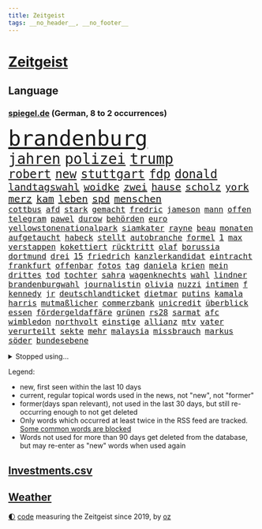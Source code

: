 ```yaml
---
title: Zeitgeist
tags: __no_header__, __no_footer__
---
```


# [Zeitgeist](https://oliz.io/zeitgeist/)

## Language

<h3><a href="https://www.spiegel.de" target="_blank">spiegel.de</a> (German, 8 to 2 occurrences)</h3>
<p style="font-family:monospace">
<span style="font-size:32pt"><a href="news_links.html#brandenburg" class="current">brandenburg</a></span>
<br>
<span style="font-size:22pt"><a href="news_links.html#jahren" class="current">jahren</a></span>
<span style="font-size:22pt"><a href="news_links.html#polizei" class="current">polizei</a></span>
<span style="font-size:22pt"><a href="news_links.html#trump" class="current">trump</a></span>
<br>
<span style="font-size:18pt"><a href="news_links.html#robert" class="current">robert</a></span>
<span style="font-size:18pt"><a href="news_links.html#new" class="current">new</a></span>
<span style="font-size:18pt"><a href="news_links.html#stuttgart" class="current">stuttgart</a></span>
<span style="font-size:18pt"><a href="news_links.html#fdp" class="current">fdp</a></span>
<span style="font-size:18pt"><a href="news_links.html#donald" class="current">donald</a></span>
<br>
<span style="font-size:15pt"><a href="news_links.html#landtagswahl" class="current">landtagswahl</a></span>
<span style="font-size:15pt"><a href="news_links.html#woidke" class="current">woidke</a></span>
<span style="font-size:15pt"><a href="news_links.html#zwei" class="current">zwei</a></span>
<span style="font-size:15pt"><a href="news_links.html#hause" class="current">hause</a></span>
<span style="font-size:15pt"><a href="news_links.html#scholz" class="current">scholz</a></span>
<span style="font-size:15pt"><a href="news_links.html#york" class="current">york</a></span>
<span style="font-size:15pt"><a href="news_links.html#merz" class="current">merz</a></span>
<span style="font-size:15pt"><a href="news_links.html#kam" class="current">kam</a></span>
<span style="font-size:15pt"><a href="news_links.html#leben" class="current">leben</a></span>
<span style="font-size:15pt"><a href="news_links.html#spd" class="current">spd</a></span>
<span style="font-size:15pt"><a href="news_links.html#menschen" class="current">menschen</a></span>
<br>
<span style="font-size:12pt"><a href="news_links.html#cottbus" class="current">cottbus</a></span>
<span style="font-size:12pt"><a href="news_links.html#afd" class="current">afd</a></span>
<span style="font-size:12pt"><a href="news_links.html#stark" class="current">stark</a></span>
<span style="font-size:12pt"><a href="news_links.html#gemacht" class="current">gemacht</a></span>
<span style="font-size:12pt"><a href="news_links.html#fredric" class="new">fredric</a></span>
<span style="font-size:12pt"><a href="news_links.html#jameson" class="new">jameson</a></span>
<span style="font-size:12pt"><a href="news_links.html#mann" class="current">mann</a></span>
<span style="font-size:12pt"><a href="news_links.html#offen" class="current">offen</a></span>
<span style="font-size:12pt"><a href="news_links.html#telegram" class="current">telegram</a></span>
<span style="font-size:12pt"><a href="news_links.html#pawel" class="current">pawel</a></span>
<span style="font-size:12pt"><a href="news_links.html#durow" class="current">durow</a></span>
<span style="font-size:12pt"><a href="news_links.html#behörden" class="current">behörden</a></span>
<span style="font-size:12pt"><a href="news_links.html#euro" class="current">euro</a></span>
<span style="font-size:12pt"><a href="news_links.html#yellowstonenationalpark" class="current">yellowstonenationalpark</a></span>
<span style="font-size:12pt"><a href="news_links.html#siamkater" class="new">siamkater</a></span>
<span style="font-size:12pt"><a href="news_links.html#rayne" class="new">rayne</a></span>
<span style="font-size:12pt"><a href="news_links.html#beau" class="new">beau</a></span>
<span style="font-size:12pt"><a href="news_links.html#monaten" class="current">monaten</a></span>
<span style="font-size:12pt"><a href="news_links.html#aufgetaucht" class="current">aufgetaucht</a></span>
<span style="font-size:12pt"><a href="news_links.html#habeck" class="current">habeck</a></span>
<span style="font-size:12pt"><a href="news_links.html#stellt" class="current">stellt</a></span>
<span style="font-size:12pt"><a href="news_links.html#autobranche" class="current">autobranche</a></span>
<span style="font-size:12pt"><a href="news_links.html#formel" class="current">formel</a></span>
<span style="font-size:12pt"><a href="news_links.html#1" class="current">1</a></span>
<span style="font-size:12pt"><a href="news_links.html#max" class="current">max</a></span>
<span style="font-size:12pt"><a href="news_links.html#verstappen" class="current">verstappen</a></span>
<span style="font-size:12pt"><a href="news_links.html#kokettiert" class="new">kokettiert</a></span>
<span style="font-size:12pt"><a href="news_links.html#rücktritt" class="current">rücktritt</a></span>
<span style="font-size:12pt"><a href="news_links.html#olaf" class="current">olaf</a></span>
<span style="font-size:12pt"><a href="news_links.html#borussia" class="current">borussia</a></span>
<span style="font-size:12pt"><a href="news_links.html#dortmund" class="current">dortmund</a></span>
<span style="font-size:12pt"><a href="news_links.html#drei" class="current">drei</a></span>
<span style="font-size:12pt"><a href="news_links.html#15" class="current">15</a></span>
<span style="font-size:12pt"><a href="news_links.html#friedrich" class="current">friedrich</a></span>
<span style="font-size:12pt"><a href="news_links.html#kanzlerkandidat" class="current">kanzlerkandidat</a></span>
<span style="font-size:12pt"><a href="news_links.html#eintracht" class="current">eintracht</a></span>
<span style="font-size:12pt"><a href="news_links.html#frankfurt" class="current">frankfurt</a></span>
<span style="font-size:12pt"><a href="news_links.html#offenbar" class="current">offenbar</a></span>
<span style="font-size:12pt"><a href="news_links.html#fotos" class="current">fotos</a></span>
<span style="font-size:12pt"><a href="news_links.html#tag" class="current">tag</a></span>
<span style="font-size:12pt"><a href="news_links.html#daniela" class="current">daniela</a></span>
<span style="font-size:12pt"><a href="news_links.html#krien" class="new">krien</a></span>
<span style="font-size:12pt"><a href="news_links.html#mein" class="current">mein</a></span>
<span style="font-size:12pt"><a href="news_links.html#drittes" class="current">drittes</a></span>
<span style="font-size:12pt"><a href="news_links.html#tod" class="current">tod</a></span>
<span style="font-size:12pt"><a href="news_links.html#tochter" class="current">tochter</a></span>
<span style="font-size:12pt"><a href="news_links.html#sahra" class="current">sahra</a></span>
<span style="font-size:12pt"><a href="news_links.html#wagenknechts" class="current">wagenknechts</a></span>
<span style="font-size:12pt"><a href="news_links.html#wahl" class="current">wahl</a></span>
<span style="font-size:12pt"><a href="news_links.html#lindner" class="current">lindner</a></span>
<span style="font-size:12pt"><a href="news_links.html#brandenburgwahl" class="current">brandenburgwahl</a></span>
<span style="font-size:12pt"><a href="news_links.html#journalistin" class="current">journalistin</a></span>
<span style="font-size:12pt"><a href="news_links.html#olivia" class="current">olivia</a></span>
<span style="font-size:12pt"><a href="news_links.html#nuzzi" class="new">nuzzi</a></span>
<span style="font-size:12pt"><a href="news_links.html#intimen" class="new">intimen</a></span>
<span style="font-size:12pt"><a href="news_links.html#f" class="current">f</a></span>
<span style="font-size:12pt"><a href="news_links.html#kennedy" class="current">kennedy</a></span>
<span style="font-size:12pt"><a href="news_links.html#jr" class="current">jr</a></span>
<span style="font-size:12pt"><a href="news_links.html#deutschlandticket" class="current">deutschlandticket</a></span>
<span style="font-size:12pt"><a href="news_links.html#dietmar" class="current">dietmar</a></span>
<span style="font-size:12pt"><a href="news_links.html#putins" class="current">putins</a></span>
<span style="font-size:12pt"><a href="news_links.html#kamala" class="current">kamala</a></span>
<span style="font-size:12pt"><a href="news_links.html#harris" class="current">harris</a></span>
<span style="font-size:12pt"><a href="news_links.html#mutmaßlicher" class="current">mutmaßlicher</a></span>
<span style="font-size:12pt"><a href="news_links.html#commerzbank" class="current">commerzbank</a></span>
<span style="font-size:12pt"><a href="news_links.html#unicredit" class="current">unicredit</a></span>
<span style="font-size:12pt"><a href="news_links.html#überblick" class="current">überblick</a></span>
<span style="font-size:12pt"><a href="news_links.html#essen" class="current">essen</a></span>
<span style="font-size:12pt"><a href="news_links.html#fördergeldaffäre" class="current">fördergeldaffäre</a></span>
<span style="font-size:12pt"><a href="news_links.html#grünen" class="current">grünen</a></span>
<span style="font-size:12pt"><a href="news_links.html#rs28" class="new">rs28</a></span>
<span style="font-size:12pt"><a href="news_links.html#sarmat" class="new">sarmat</a></span>
<span style="font-size:12pt"><a href="news_links.html#afc" class="new">afc</a></span>
<span style="font-size:12pt"><a href="news_links.html#wimbledon" class="current">wimbledon</a></span>
<span style="font-size:12pt"><a href="news_links.html#northvolt" class="current">northvolt</a></span>
<span style="font-size:12pt"><a href="news_links.html#einstige" class="current">einstige</a></span>
<span style="font-size:12pt"><a href="news_links.html#allianz" class="current">allianz</a></span>
<span style="font-size:12pt"><a href="news_links.html#mtv" class="current">mtv</a></span>
<span style="font-size:12pt"><a href="news_links.html#vater" class="current">vater</a></span>
<span style="font-size:12pt"><a href="news_links.html#verurteilt" class="current">verurteilt</a></span>
<span style="font-size:12pt"><a href="news_links.html#sekte" class="current">sekte</a></span>
<span style="font-size:12pt"><a href="news_links.html#mehr" class="current">mehr</a></span>
<span style="font-size:12pt"><a href="news_links.html#malaysia" class="current">malaysia</a></span>
<span style="font-size:12pt"><a href="news_links.html#missbrauch" class="current">missbrauch</a></span>
<span style="font-size:12pt"><a href="news_links.html#markus" class="current">markus</a></span>
<span style="font-size:12pt"><a href="news_links.html#söder" class="current">söder</a></span>
<span style="font-size:12pt"><a href="news_links.html#bundesebene" class="new">bundesebene</a></span>
</p>
<details>
<summary>Stopped using...</summary>
<p class="former" style="font-size:12pt">
widerspricht(1432) prüfung(1431) senat(1431) übersicht(1431) antreten(1430) beamte(1430) nachfolge(1430) positiv(1430) verpflichtet(1430) anspruch(1429) führende(1429) halle(1429) normal(1429) theater(1429) turnier(1429) verschärfen(1429) vorschlag(1429) 2017(1428) gegenseitig(1428) geschickt(1428) uspräsidenten(1428) bsc(1427) co₂(1427) geworfen(1427) hertha(1427) künftigen(1427) sturm(1427) versorgt(1427) bochum(1426) ebenfalls(1426) klaren(1426) passieren(1426) vergeben(1426) behörde(1425) jury(1425) teilnehmen(1425) west(1425) alpen(1424) augsburg(1424) interesse(1424) mütter(1424) persönliche(1424) rand(1424) unterschiedlich(1424) verhandelt(1424) ausfallen(1423) favoriten(1423) landkreis(1423) mieter(1423) schwierigkeiten(1423) trennen(1423) unbekannten(1423) 50000(1422) identifiziert(1422) manuel(1422) mediziner(1422) online(1422) untersuchen(1422) abgehört(1421) bestimmten(1420) drohungen(1420) leitet(1420) orbán(1420) strecke(1420) viktor(1420) weltweite(1420) wetter(1420) bedenken(1419) sinn(1419) wären(1419) anschließend(1418) chefin(1418) schröder(1418) warschau(1418) schottland(1417) südafrika(1417) anwälte(1416) aufgehoben(1416) kontakte(1415) nutzer(1415) schauen(1415) deals(1414) pflanzen(1414) satz(1414) verpasst(1414) vorsprung(1414) trainiert(1413) bezahlen(1411) haushalte(1411) weckt(1410) gefangene(1409) letztes(1409) einreise(1408) einschränkungen(1407) entwickeln(1407) mecklenburgvorpommern(1407) berühmten(1406) handel(1406) aufhalten(1405) traum(1405) vorgelegt(1405) verkehr(1400) hoffnungen(1398) aufgefunden(1397) kokain(1396) insolvenz(1392) koalitionspartner(1391) smartphones(1389) niedrig(1388) kandidatur(1386) vorläufig(1383) afrikas(1382) lehrkräfte(1380) überfall(1379) festgesetzt(1341) dankt(1340) gewinne(1320) vormarsch(1299) klimaaktivisten(1220) müll(1185) zentralbank(1174) verurteilung(1147) gesund(1126) kuriose(1125) 20000(1122) umkämpften(1116) erkrankte(1112) erhofft(1105) stehlen(1101) diebe(1090) entlasten(1087) lädt(1040) roth(1038) dutzenden(1018) finnland(1006) invasion(1003) kompromiss(1001) kanzlers(988) fördern(983) symbol(982) hochzeit(980) genehmigt(974) emotionalen(946) ergeben(943) verwaltung(937) transparenz(936) 34(898) lindners(896) künstlerin(894) fox(888) wiederaufbau(888) 48(873) verhängnis(854) schlamm(851) prominenten(843) japanische(834) ausbauen(833) chefs(826) bedarf(821) 86(811) justizminister(805) setzten(804) extra(792) kämpferisch(783) digitale(781) toilette(778) antony(774) drohnenangriff(772) moderator(757) studentin(757) raten(756) studieren(755) einladung(749) begegnung(714) juristische(713) quer(711) verurteilten(690) schwarzer(684) erfüllen(681) parallel(679) verehrt(678) billigt(674) uskonzern(671) beantragen(668) gleise(664) überlebende(650) abbauen(649) airbus(642) vorbereitung(636) madonna(635) gekündigt(626) verschafft(626) verwendet(626) vulkan(626) reichsbürger(616) zehnte(616) ussängerin(606) vermögen(601) miete(599) ständig(585) jäger(582) verschleppt(582) moskauer(552) stürzten(552) rio(550) tragischen(549) 15jähriger(546) anlagen(543) kassen(538) dringen(537) 40jähriger(536) umsetzen(534) bier(531) denkmal(531) unterschiede(530) konkurrent(529) bundesligist(525) diplomatische(524) glas(519) gewalttaten(514) produkt(512) schottischen(511) ost(503) sichere(502) straßenverkehr(495) seniorin(492) parteitag(491) fossile(479) vorgenommen(477) henry(460) sizilien(459) indischer(454) interessenten(454) basis(443) durchgreifen(442) steve(439) werner(429) klagten(422) palästinensischen(419) spdchef(418) perfide(417) eauto(416) klassische(416) seele(413) froh(410) winfried(408) showdown(401) tunnel(401) geprüft(398) parlamentswahl(397) erschweren(395) erwischte(395) gedreht(395) verschlechtert(393) zweifelt(393) kranke(392) winde(390) dich(389) dauerte(387) militärhilfe(387) schrecklichen(385) frank(384) wahrzeichen(378) schwachen(377) trendwende(376) bargeld(374) campus(371) kneipen(371) wohnviertel(371) usamerikanerin(369) beute(368) dirk(368) heutigen(368) block(363) zypern(363) rotes(358) besserung(357) vorgang(357) aserbaidschan(356) verfahrens(355) noten(354) auftritte(353) isst(349) mützenich(347) rage(347) strafgerichtshof(346) volle(345) gerald(344) teslachef(344) mehrmals(343) grenzregion(342) kehrtwende(338) antisemitischer(337) bahnsteig(336) emily(336) ddr(334) beschuldigt(333) gerechnet(332) raumstation(332) tennisspieler(330) intern(329) mobbing(328) flüchtlingsunterkunft(327) ablehnung(326) versuche(323) leistete(321) stadien(316) gazakrieg(313) mentale(313) nouripour(313) omid(313) bezahlkarte(311) belgischen(308) rafah(305) dokument(304) anerkennen(303) via(303) hilfslieferungen(301) künftige(301) südlichen(301) positioniert(300) schlaf(298) finanzministerium(297) verwenden(297) signalisiert(296) ukrainehilfe(296) eigenem(294) fußballspieler(294) großvater(294) zeitgemäß(294) manch(293) barbara(292) aufzeichnungen(291) doppelter(291) erlässt(291) crown(289) erfolgsserie(287) getrunken(286) produzent(285) joel(281) netflixserie(281) geschenkt(279) fach(277) anstehenden(276) chan(276) dr(276) junis(276) robbie(276) verhelfen(276) demnächst(274) einverstanden(274) elite(273) raketenangriff(272) usdemokraten(272) unruhen(271) falls(270) wackelt(269) genügend(268) kühe(266) entzogen(263) agentur(261) ostdeutsche(261) 68(260) finanzen(259) reparieren(259) rauch(257) schimpft(257) playoffs(255) aufstellen(254) stromausfall(254) hannah(253) alkoholkonsum(252) starkwatzinger(250) timo(250) meeresspiegel(249) carl(247) öffnete(245) hausbesitzer(243) kreise(242) flugzeugs(239) passagier(238) aussteigen(237) gesetzliche(237) ruiniert(237) house(234) triebwerk(232) zählte(232) b(231) seoul(231) browser(230) herzinfarkt(229) format(227) haag(225) rot(225) gratuliert(222) spione(222) ferien(221) finanzielle(219) spottet(219) jonas(217) anmelden(214) leichnam(214) konflikts(213) bildungsministerin(212) great(212) unfair(212) angehoben(211) bedeckt(211) gespendet(211) harvey(211) politikum(211) festgenommener(209) unterrichtet(209) wgzimmerpreise(209) gefälschter(206) zeugnis(206) parkinson(205) grünenchef(204) umgekehrt(204) vizepräsidentin(203) kreuzfahrtschiff(202) besonderer(201) innerlich(200) produkten(200) klettern(199) konstruiert(199) starkoch(199) verbraucherschutz(199) fraglich(197) bundesstraße(196) homosexualität(195) kehl(195) verlässlicher(195) schätzt(194) kostüm(193) marathon(193) riesiger(193) witwe(193) auszeit(191) handlungen(190) rasch(190) wiederum(190) à(190) klette(188) usvizepräsidentin(188) wahlkampfveranstaltung(188) misslingt(187) bezahlte(186) held(186) mitmachen(186) north(186) sprang(186) harrison(185) promille(184) tasche(184) hochstapler(183) lud(183) sorgerecht(182) julija(181) nawalnaja(181) restaurant(181) scheidung(181) fsb(180) blitz(178) eingestochen(178) fehlern(178) küken(178) fälschlicherweise(177) einschränkung(176) fing(176) gegenstand(176) abgespielt(174) erhielten(174) gummibärchen(174) philosophie(173) 18jährigen(172) altersvorsorge(172) verachtung(171) westdeutschland(171) gleisbett(170) platzwunde(170) gelöscht(169) gesunde(169) vielfach(169) betonen(168) kapitalismus(168) khamenei(168) trinkwasser(168) akademische(167) drohe(167) 2003(166) cybersicherheit(166) kinohit(166) schnelles(166) waymo(165) auftreten(164) applaus(163) mischung(163) präsidentschaftskandidaten(163) rechtsradikale(163) populismus(162) vorschriften(162) camping(158) hetzt(158) prahlt(158) riskante(158) abrücken(157) mysteriöses(157) sammelklage(157) spannung(157) stephanie(155) thc(155) vorgezogenen(155) widmet(155) tennisspielerin(154) parlaments(153) ausprobiert(152) boykottieren(151) therapie(151) ruhrgebiet(150) spende(150) absolut(149) neoliberalen(149) störer(149) 1974(148) gesenkt(148) jenny(148) leichten(147) uswaffen(147) compactmagazins(146) absichern(145) bündnisse(145) elektromobilität(145) kirchen(145) tu(145) abgeriegelt(143) angebote(143) depressive(143) aufräumarbeiten(142) bart(142) zivilgesellschaft(142) bereut(141) grandiosen(141) holz(141) konstellation(141) rechnung(141) randaliert(140) wirtschaftspolitik(140) flog(139) avancierte(138) erholen(138) töchtern(138) 68jährige(137) atomenergiebehörde(137) aufbau(137) lachgas(137) quält(137) serienmörder(137) kampfjet(136) angepasste(134) aufgebrochen(134) prämien(134) ungewollt(134) zinswende(134) andernorts(133) evakuieren(133) genf(133) sticht(132) begegnungen(131) elfmeterschießen(131) fuchs(131) vorgeht(131) entschädigen(130) selbstfahrende(130) ätna(130) angeschlagenen(128) rafael(128) seltenes(128) stromnetz(128) theoretisch(128) amtsgericht(127) denkwürdigen(127) indiana(127) nächtliche(127) revidiert(127) sexszenen(127) amanda(126) georgiens(126) knox(126) moderation(126) unbekannt(126) neunjährigen(125) düsseldorfer(124) knackt(124) räume(124) wirt(123) bluthund(122) kadyrow(122) koordinieren(122) ramsan(122) laufender(121) sammelten(120) begrenzten(119) enkel(119) entgegenzusetzen(119) vodafone(119) vermeidbar(118) europameister(117) freunden(117) birgt(116) ego(116) mieser(116) stationierung(116) rechtfertigen(115) zahnarzt(115) anliegen(114) nachdenken(114) polarisiert(114) stadtwerke(114) vertreibt(114) endgültigen(113) ham(113) asche(112) umzug(112) kluft(111) krankenhausreif(110) marius(110) wahlkämpfer(110) parteitagsrede(109) geprügelt(108) komme(108) bizarren(107) hagel(107) haie(107) dauereinsatz(106) überfluss(106) überflutete(106) feindbild(105) inszenieren(105) melissa(105) nirgendwo(105) plädoyer(105) überraschungen(105) nutzten(104) inne(103) schulze(103) svenja(103) ubahnen(103) verbrenneraus(103) überschwemmte(103) emilia(102) giftigen(102) ifoumfrage(102) s(102) vollzug(102) wichtigster(102) freigekommen(101) fußballspiele(101) geldes(101) liiert(101) trashtv(101) alpinisten(100) doktor(99) dozenten(99) kanton(99) cheftrainer(98) gewahrsam(98) regierungspartei(98) unterzeichnet(98) streitthema(97) waschbären(97) weltberühmt(97) weltbild(97) klimaneutral(96) linearen(96) scotland(96) yard(96) zugezogen(96) illusionen(95) kletterer(95) kürzung(95) schweizerischen(95) umständen(95) anspielung(94) knaus(94) anke(93) gerichtsurteil(93) reynolds(93) sicherheitsberater(93) türkischer(93) erdrutschen(92) kabeltv(92) kryptowährungen(92) pokalsieg(92) autogramm(91) fett(91) haushaltseinigung(91) pcs(91) rekordsumme(91) verhängnisvollen(91) amal(90) ausgebrannt(90) doppelspitze(90) eignen(90) feuerwerkskörper(90) haftantritt(90) lockert(90) schwindender(90) spielzeit(90) fehlgeburten(89) geschlossener(89) hannes(89) herum(89) klassenkampf(89) wahlkampfauftritte(89) anerkannt(88) autonome(88) blauen(88) führer(88) getrennte(88) hut(88) lauern(88) matthew(88) regierungsbeteiligung(88) symbolischen(88) traurige(88) verspielte(88) bekundet(87) mangelnder(87) mehrjähriger(87) normaler(87) romy(87) träume(87) vorarlberg(87) bestrafung(86) bröckelt(86) einreisebestimmungen(86) erstligisten(86) lügt(86) verheerender(86) exgeneral(85) friedlicher(85) hospitalschauspieler(85) verarbeiten(85) wactor(85) aufgeht(84) freiheitsstrafen(84) kopfhörer(84) kostengründen(84) streifen(84) verpflichtend(84) 60jährige(83) blitzeinschlag(83) familienmitglieder(83) grenzwerte(83) mitmachaktionen(83) richterspruch(83) ruhnert(83) ägyptischen(83) aufgetreten(82) co₂ausstoß(82) habt(82) rossmann(82) fehlanzeige(81) geputscht(81) kremlnahe(81) niedrigste(81) obamas(81) stellenausschreibung(81) aufrufbar(80) bester(80) leopard(80) narendra(80) steigender(80) verrats(80) bestohlen(79) dinosaurier(79) entgegensetzen(79) gesteuert(79) giulia(79) tabuthema(79) engagiert(78) exmitarbeiters(78) foundation(78) herein(78) indische(78) intensiver(78) kletterte(78) umspannwerk(78) autolobby(77) dingen(77) reichste(77) schätzung(77) ssv(77) zeug(77) abholen(76) ausländerfeindliche(76) bitcoin(76) foodwatch(76) gesunkener(76) kriegsgebiet(76) schildern(76) unabhängiger(76) jemandem(75) mannheimer(75) rechtsextremem(75) bergauf(74) duschen(74) einzelhandel(74) grob(74) hackergruppe(74) nahostreise(74) sonos(74) sprangen(74) wiederholten(74) 33jähriger(73) englands(73) entwicklungsministerin(73) raue(73) remsmurrkreis(73) beraubt(72) dame(72) kurioser(72) tiktokhype(72) vollständiger(72) wärmewende(72) aggressiven(71) auszubauen(71) dramatisches(71) ganzer(71) sprengung(71) strategiewechsel(71) zeitplan(71) boba(70) hollywoodstars(70) ian(70) mob(70) santiago(70) spuckt(70) steuerberater(70) vermummte(70) bautzen(69) bundesverwaltungsgericht(69) enttäuschung(69) halter(69) handvoll(69) oh(69) postings(69) westdeutsche(69) boomer(68) gefährlichste(68) gesprächsstoff(68) small(68) verstärken(68) vordergrund(68) basketballer(67) fahrendem(67) robotern(67) rücknahme(67) schwangerschaften(67) ausverkaufte(66) handynetz(66) steakhauserbin(66) ausreisepflichtigen(65) banker(65) friseur(65) i̇lkay(65) wütende(65) bewiesen(64) grönemeyer(64) kümmert(64) russin(64) beifahrer(63) belarussen(63) bootsunglück(63) chiles(63) kernkraftwerk(63) müdigkeit(63) pilger(63) segelboot(63) stillgelegt(63) bondgirl(62) icezüge(62) sir(62) wahrscheinlicher(62) warfen(62) zurückgebracht(62) erwiesen(61) geflohener(61) stalker(61) absolutes(60) griechischer(60) kampfpause(60) mitspielern(60) panikattacke(60) wählten(60) 67(59) 88(59) geschenktes(59) gezerrt(59) gondeln(59) indiens(59) kartoffeln(59) schalten(59) drogendelikte(58) erotik(58) kuriosen(58) lernten(58) mehrfamilienhauses(58) obstplantage(58) ruhm(58) sommers(58) usmilitär(58) weltpremiere(58) berufsgruppe(57) fehlentscheidung(57) jupiter(57) länderspiele(57) unberührt(57) bargeldloses(56) bundesarbeitsgericht(56) entgehen(56) hochzeitsgäste(56) hunderter(56) neudelhi(56) werten(56) währenddessen(56) abwechslung(55) ach(55) rentenlücke(55) spandau(55) teilrepublik(55) treffe(55) zerstörten(55) abrams(54) gracie(54) kandidieren(54) parteitags(54) stünden(54) tirol(54) ökostrom(54) schwacher(53) stabilität(53) stade(53) unwettern(53) wohnungsmarkt(53) favorisierten(52) kalkül(52) mannschaften(52) passgenaue(52) schmecken(52) verirrte(52) wohle(52) ausgewogene(51) brilliert(51) kohlekraftwerk(51) milliardärs(51) russell(51) spielberg(51) verspürt(51) zuversicht(51) bemühungen(50) präzedenzfall(50) strenge(50) unnötigen(50) derart(49) ersticht(49) erzeugen(49) fernsehduell(49) passant(49) störaktion(49) absurden(48) beinhalten(48) erntete(48) getränke(48) gewalttätig(48) kühltürme(48) mails(48) rafterrorist(48) relevanz(48) schattenseiten(48) schiene(48) judith(47) lukrativen(47) parteivorstand(47) romance(47) umsehen(47) vorjahressiegerin(47) ölbranche(47) üppigen(47) 247(46) abwärtsspirale(46) biograf(46) entscheider(46) hochsprung(46) streikt(46) vermisstes(46) veränderte(46) vorläufige(46) blitze(45) einsame(45) gehweg(45) suchtgefahr(45) titelverteidigerin(45) zweifellos(45) umarmungen(44) ausgestellt(43) extinction(43) mechernich(43) orbáns(43) streetartkünstler(43) teilweisen(43) gelbes(42) minen(42) spiegelreporterin(42) aufbruchstimmung(41) eindringen(41) gefängnisse(41) kreativität(41) linkenspitze(41) events(40) israelhass(40) nationalität(40) regierungsbeteiligungen(40) schmutzig(40) vizekandidat(40) zukommt(40) 440(39) doug(39) magazins(39) rob(39) vitaminen(39) abbrechen(38) vereinbart(38) benutzen(37) milwaukee(37) pakistans(37) tiktoktrend(37) wunschspieler(37) charmanter(36) einschlug(36) fernsehens(36) gentleman(36) iron(36) maiden(36) niedrigeren(36) pitzke(36) umweltorganisationen(36) ungern(36) unwetterschäden(36) zuschuss(36) hassten(35) justizsystem(35) sortiert(35) aufzuholen(34) digitales(34) ernte(34) gepostet(34) usinflation(34) befeuern(33) bescheinigt(33) brauchte(33) gewitters(33) quasi(33) unomission(33) verfall(33) vorbehalten(33) 60jähriger(32) blutspuren(32) gigantisches(32) mordversuche(32) personalwechsel(32) uspolitiker(32) verdoppeln(32) agrarkonzern(31) auszeiten(31) baywa(31) dusche(31) geschwindigkeit(31) kreta(31) uspolitik(31) wagners(31) architekt(30) compactmagazin(30) compactverbot(30) knallhart(30) krönungsmesse(30) menschlicher(30) schleusen(30) streits(30) 38jährigen(29) lowe(29) schutzstatus(29) thiel(29) user(29) zerpflückt(29) zwillinge(29) gesamtklassement(28) neumünster(28) uswirtschaft(28) 120000(27) 800000(27) ampelkrise(27) geschirrspüler(27) lobeshymnen(27) meme(27) miserables(27) nutze(27) verfängt(27) ehrlich(26) gesten(26) glatzeder(26) hang(26) michelle(26) nähert(26) olympiasilber(26) politologin(26) rebell(26) spdaußenpolitiker(26) umfragewerte(26) dan(25) gendersternchen(25) klischees(25) murdochs(25) rupert(25) segelschiff(25) unterfranken(25) urteilt(25) weint(25) anwältin(24) barsinghausen(24) einsatzwagen(24) klimaproteste(24) sämtliche(24) traditionelle(24) verabredet(24) weißer(24) zurückdrehen(24) chronisch(23) eigenheime(23) halberstadt(23) halfen(23) kalifornischen(23) längerer(23) regimekritiker(23) rennens(23) schönheitsideal(23) sportwettenanbieter(23) 1924(22) ceo(22) gleichnamige(22) heftiges(22) kunstwerke(22) obdachlose(22) status(22) dunkel(21) embargo(21) feiertagen(21) furchner(21) gendern(21) irmgard(21) konzentrationslager(21) kzsekretärin(21) nelles(21) oppositionspartei(21) schäfer(21) stutthof(21) wespen(21) aufhorchen(20) augenzeuge(20) besteigen(20) felssturz(20) konfrontierte(20) lukaschenko(20) rohstoffe(20) aufmarsch(19) begnadigt(19) kitsch(19) einreichen(18) emhoff(18) engelke(18) gleichermaßen(18) selbstversuch(18) uspräsidentschaftskandidat(18) verfassungsbeschwerde(18) viermal(18) würzburg(18) youtubekanal(18) bruchsal(17) unsicherheiten(17) warschauer(17) 26jähriger(16) bränden(16) charts(16) harris'(16) olympiagold(16) parteiführung(16) vizepräsidentschaftskandidaten(16) wissenstest(16) ermordung(15) flieht(15) geflohenen(15) preisgeld(15) süchtig(15) unterhaltung(15) vergangenes(15) versenkt(15) 103(14) blutspenden(14) einbrechen(14) filmrolle(14) gebauten(14) kuh(14) stichelt(14) diplomaten(13) imane(13) khelif(13) leitungswasser(13) mandanten(13) 82(12) bewusstlos(12) düfte(12) dürr(11) fdpfraktionschef(11) me/cfs(11) ops(11) überdosis(11)
</p>
</details>
<p>Legend:
<ul>
<li><span class="new">new</span>, first seen within the last 10 days</li>
<li><span class="current">current</span>, regular topical words used in the news, not "new", not "former"</li>
<li><span class="former">former(days span relevant)</span>, not used in the last 30 days, but still re-occurring enough to not get deleted</li>
<li>Only words which occurred at least twice in the RSS feed are tracked. <a href="language/filters.py">Some common words are blocked</a></li>
<li>Words not used for more than 90 days get deleted from the database, but may re-enter as "new" words when used again</li>
</ul>
</p>

## [Investments](investments.html)[.csv](investments.csv)

## [Weather](weather.html)

<footer>
<a href="javascript:toggleTheme()" class="nav">🌓</a>
<a href="https://github.com/ooz/zeitgeist">code</a> measuring the Zeitgeist since 2019, by <a href="https://oliz.io">oz</a>
</footer>
